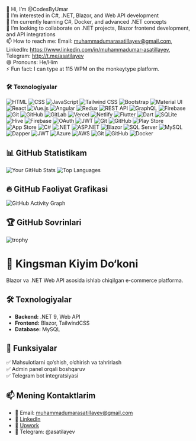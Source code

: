 👋 Hi, I’m @CodesByUmar <br>
👀 I’m interested in C#, .NET, Blazor, and Web API development <br>
🌱 I’m currently learning C#, Docker, and advanced .NET concepts<br>
💞️ I’m looking to collaborate on .NET projects, Blazor frontend development, and API integrations <br>
📫 How to reach me: Email: muhammadumarasatillayev@gmail.com, LinkedIn: https://www.linkedin.com/in/muhammadumar-asatillayev, Telegram: http://t.me/asatilayev <br>
😄 Pronouns: He/Him <br>
⚡ Fun fact: I can type at 115 WPM on the monkeytype platform. <br> 




### 🛠 Texnologiyalar
![HTML](https://img.shields.io/badge/-HTML5-E34F26?style=flat-square&logo=html5&logoColor=white)  ![CSS](https://img.shields.io/badge/-CSS3-1572B6?style=flat-square&logo=css3&logoColor=white)  ![JavaScript](https://img.shields.io/badge/-JavaScript-F7DF1E?style=flat-square&logo=javascript&logoColor=black)  ![Tailwind CSS](https://img.shields.io/badge/-TailwindCSS-38B2AC?style=flat-square&logo=tailwind-css&logoColor=white)  ![Bootstrap](https://img.shields.io/badge/-Bootstrap-7952B3?style=flat-square&logo=bootstrap&logoColor=white)  ![Material UI](https://img.shields.io/badge/-MaterialUI-0081CB?style=flat-square&logo=material-ui&logoColor=white) ![React](https://img.shields.io/badge/-React-61DAFB?style=flat-square&logo=react&logoColor=black)  ![Vue.js](https://img.shields.io/badge/-Vue.js-4FC08D?style=flat-square&logo=vue.js&logoColor=white) ![Angular](https://img.shields.io/badge/-Angular-DD0031?style=flat-square&logo=angular&logoColor=white)  ![Redux](https://img.shields.io/badge/-Redux-764ABC?style=flat-square&logo=redux&logoColor=white)  ![REST API](https://img.shields.io/badge/-RESTAPI-02569B?style=flat-square&logo=api&logoColor=white)  ![GraphQL](https://img.shields.io/badge/-GraphQL-E10098?style=flat-square&logo=graphql&logoColor=white)  ![Firebase](https://img.shields.io/badge/-Firebase-FFCA28?style=flat-square&logo=firebase&logoColor=black)  ![Git](https://img.shields.io/badge/-Git-F05032?style=flat-square&logo=git&logoColor=white)  ![GitHub](https://img.shields.io/badge/-GitHub-181717?style=flat-square&logo=github&logoColor=white)  ![GitLab](https://img.shields.io/badge/-GitLab-FC6D26?style=flat-square&logo=gitlab&logoColor=white)  ![Vercel](https://img.shields.io/badge/-Vercel-000000?style=flat-square&logo=vercel&logoColor=white)  ![Netlify](https://img.shields.io/badge/-Netlify-00C7B7?style=flat-square&logo=netlify&logoColor=white)  ![Flutter](https://img.shields.io/badge/-Flutter-02569B?style=flat-square&logo=flutter&logoColor=white)  ![Dart](https://img.shields.io/badge/-Dart-0175C2?style=flat-square&logo=dart&logoColor=white)  ![SQLite](https://img.shields.io/badge/-SQLite-003B57?style=flat-square&logo=sqlite&logoColor=white)  ![Hive](https://img.shields.io/badge/-Hive-FFD700?style=flat-square&logo=hive&logoColor=black)  ![Firebase](https://img.shields.io/badge/-Firebase-FFCA28?style=flat-square&logo=firebase&logoColor=black)  ![OAuth](https://img.shields.io/badge/-OAuth-1A237E?style=flat-square&logo=auth0&logoColor=white)  ![JWT](https://img.shields.io/badge/-JWT-000000?style=flat-square&logo=json-web-tokens&logoColor=white)  ![Git](https://img.shields.io/badge/-Git-F05032?style=flat-square&logo=git&logoColor=white)  ![GitHub](https://img.shields.io/badge/-GitHub-181717?style=flat-square&logo=github&logoColor=white)  ![Play Store](https://img.shields.io/badge/-PlayStore-34A853?style=flat-square&logo=google-play&logoColor=white)  ![App Store](https://img.shields.io/badge/-AppStore-0D96F6?style=flat-square&logo=app-store&logoColor=white)  ![C#](https://img.shields.io/badge/-C%23-239120?style=flat-square&logo=c-sharp&logoColor=white)  ![.NET](https://img.shields.io/badge/-.NET-512BD4?style=flat-square&logo=dotnet&logoColor=white)  ![ASP.NET](https://img.shields.io/badge/-ASP.NET-512BD4?style=flat-square&logo=dotnet&logoColor=white)  ![Blazor](https://img.shields.io/badge/-Blazor-512BD4?style=flat-square&logo=blazor&logoColor=white)  ![SQL Server](https://img.shields.io/badge/-SQLServer-CC2927?style=flat-square&logo=microsoft-sql-server&logoColor=white)  ![MySQL](https://img.shields.io/badge/-MySQL-4479A1?style=flat-square&logo=mysql&logoColor=white)  ![Dapper](https://img.shields.io/badge/-Dapper-3178C6?style=flat-square&logo=csharp&logoColor=white)  ![JWT](https://img.shields.io/badge/-JWT-000000?style=flat-square&logo=json-web-tokens&logoColor=white)  ![Azure](https://img.shields.io/badge/-Azure-0078D4?style=flat-square&logo=microsoft-azure&logoColor=white)  ![AWS](https://img.shields.io/badge/-AWS-FF9900?style=flat-square&logo=amazon-aws&logoColor=black)  ![Git](https://img.shields.io/badge/-Git-F05032?style=flat-square&logo=git&logoColor=white)  ![GitHub](https://img.shields.io/badge/-GitHub-181717?style=flat-square&logo=github&logoColor=white)  ![Docker](https://img.shields.io/badge/-Docker-2496ED?style=flat-square&logo=docker&logoColor=white)



## 📊 GitHub Statistikam
![Your GitHub Stats](https://github-readme-stats.vercel.app/api?username=CodesByUmar&show_icons=true&theme=dark)
![Top Languages](https://github-readme-stats.vercel.app/api/top-langs/?username=CodesByUmar&layout=compact&theme=dark)



## 🔥 GitHub Faoliyat Grafikasi
![GitHub Activity Graph](https://github-readme-activity-graph.vercel.app/graph?username=CodesByUmar&theme=react-dark)


## 🏆 GitHub Sovrinlari
![trophy](https://github-profile-trophy.vercel.app/?username=CodesByUmar&theme=onedark)




# 🛒 Kingsman Kiyim Do‘koni
Blazor va .NET Web API asosida ishlab chiqilgan e-commerce platforma.

## 🛠 Texnologiyalar
- **Backend:** .NET 9, Web API
- **Frontend:** Blazor, TailwindCSS
- **Database:** MySQL

## 🚀 Funksiyalar
✅ Mahsulotlarni qo‘shish, o‘chirish va tahrirlash  
✅ Admin panel orqali boshqaruv  
✅ Telegram bot integratsiyasi  



## 📫 Mening Kontaktlarim
- 📧 Email: muhammadumarasatillayev@gmail.com
- 💼 [LinkedIn](https://www.linkedin.com/in/muhammadumar-asatillayev/)
- 🚀 [Upwork](https://www.upwork.com/freelancers/~014b842cbbec53146a?mp_source=share)
- 📱 Telegram: @asatilayev






